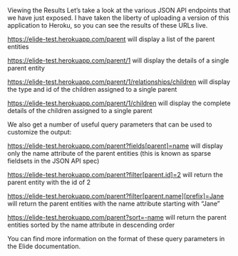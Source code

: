 Viewing the Results
Let’s take a look at the various JSON API endpoints that we have just exposed. I have taken the liberty of uploading a version of this application to Heroku, so you can see the results of these URLs live.

https://elide-test.herokuapp.com/parent will display a list of the parent entities

https://elide-test.herokuapp.com/parent/1 will display the details of a single parent entity

https://elide-test.herokuapp.com/parent/1/relationships/children will display the type and id of the children assigned to a single parent

https://elide-test.herokuapp.com/parent/1/children will display the complete details of the children assigned to a single parent

We also get a number of useful query parameters that can be used to customize the output:

https://elide-test.herokuapp.com/parent?fields[parent]=name will display only the name attribute of the parent entities (this is known as sparse fieldsets in the JSON API spec)

https://elide-test.herokuapp.com/parent?filter[parent.id]=2 will return the parent entity with the id of 2

https://elide-test.herokuapp.com/parent?filter[parent.name][prefix]=Jane will return the parent entities with the name attribute starting with “Jane”

https://elide-test.herokuapp.com/parent?sort=-name will return the parent entities sorted by the name attribute in descending order

You can find more information on the format of these query parameters in the Elide documentation.
